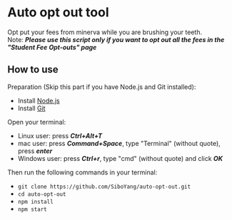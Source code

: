 # Auto opt out tool

Opt put your fees from minerva while you are brushing your teeth.  
Note: ***Please use this script only if you want to opt out all the fees in the "Student Fee Opt-outs" page***

## How to use

Preparation (Skip this part if you have Node.js and Git installed): 
- Install [Node.js](https://nodejs.org/en/download/)
- Install [Git](https://github.com/git-guides/install-git)

Open your terminal:
- Linux user: press ***Ctrl+Alt+T***
- mac user: press ***Command+Space***, type "Terminal" (without quote), press ***enter***
- Windows user: press ***Ctrl+r***, type "cmd" (without quote) and click ***OK***


Then run the following commands in your terminal:
- `git clone https://github.com/SiboYang/auto-opt-out.git`
- `cd auto-opt-out`
- `npm install`
- `npm start`  



